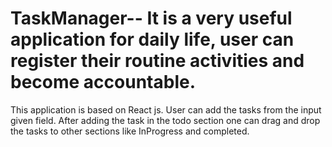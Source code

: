 # TaskManager-- It is a very useful application for daily life, user can register their routine activities and become accountable.
This application is based on React js.
User can add the tasks from the input given field.
After adding the task in the todo section one can drag and drop the tasks to other sections like InProgress and completed.
